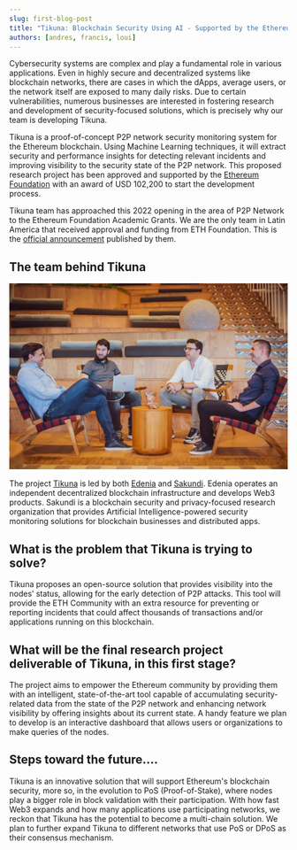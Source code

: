```yaml
---
slug: first-blog-post
title: "Tikuna: Blockchain Security Using AI - Supported by the Ethereum Foundation."
authors: [andres, francis, loui]
---
```


Cybersecurity systems are complex and play a fundamental role in various applications. Even in highly secure and decentralized systems like blockchain networks, there are cases in which the dApps, average users, or the network itself are exposed to many daily risks. Due to certain vulnerabilities, numerous businesses are interested in fostering research and development of security-focused solutions, which is precisely why our team is developing Tikuna.

Tikuna is a proof-of-concept P2P network security monitoring system for the Ethereum blockchain. Using Machine Learning techniques, it will extract security and performance insights for detecting relevant incidents and improving visibility to the security state of the P2P network. This proposed research project has been approved and supported by the [Ethereum Foundation](http://ethereum.org) with an award of USD 102,200 to start the development process.

Tikuna team has approached this 2022 opening in the area of P2P Network to the Ethereum Foundation Academic Grants. We are the only team in Latin America that received approval and funding from ETH Foundation. This is the [official announcement](https://blog.ethereum.org/2022/07/29/academic-grants-grantee-announce) published by them.

## The team behind Tikuna

![edenia logo](/img/second-card.webp)

The project [Tikuna](http://tikuna.io) is led by both [Edenia](http://edenia.com) and [Sakundi](http://sakundi.io). Edenia operates an independent decentralized blockchain infrastructure and develops Web3 products. Sakundi is a blockchain security and privacy-focused research organization that provides Artificial Intelligence-powered security monitoring solutions for blockchain businesses and distributed apps.

## What is the problem that Tikuna is trying to solve?

Tikuna proposes an open-source solution that provides visibility into the nodes’ status, allowing for the early detection of P2P attacks. This tool will provide the ETH Community with an extra resource for preventing or reporting incidents that could affect thousands of transactions and/or applications running on this blockchain.

## What will be the final research project deliverable of Tikuna, in this first stage?

The project aims to empower the Ethereum community by providing them with an intelligent, state-of-the-art tool capable of accumulating security-related data from the state of the P2P network and enhancing network visibility by offering insights about its current state.
A handy feature we plan to develop is an interactive dashboard that allows users or organizations to make queries of the nodes.

## Steps toward the future….

Tikuna is an innovative solution that will support Ethereum's blockchain security, more so, in the evolution to PoS (Proof-of-Stake), where nodes play a bigger role in block validation with their participation. With how fast Web3 expands and how many applications use participating networks, we reckon that Tikuna has the potential to become a multi-chain solution. We plan to further expand Tikuna to different networks that use PoS or DPoS as their consensus mechanism.